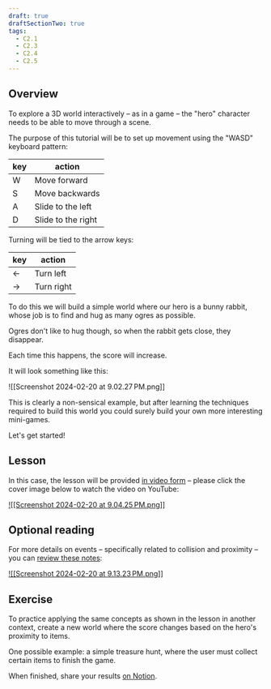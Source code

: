 ```yaml
---
draft: true
draftSectionTwo: true
tags:
  - C2.1
  - C2.3
  - C2.4
  - C2.5
---
```

## Overview

To explore a 3D world interactively – as in a game – the "hero" character needs to be able to move through a scene.

The purpose of this tutorial will be to set up movement using the "WASD" keyboard pattern:

|key|action|
|-|-|
|W|Move forward|
|S|Move backwards|
|A|Slide to the left|
|D|Slide to the right|

Turning will be tied to the arrow keys:

|key|action|
|-|-|
|←|Turn left|
|→|Turn right|

To do this we will build a simple world where our hero is a bunny rabbit, whose job is to find and hug as many ogres as possible.

Ogres don't like to hug though, so when the rabbit gets close, they disappear.

Each time this happens, the score will increase.

It will look something like this:

![[Screenshot 2024-02-20 at 9.02.27 PM.png]]

This is clearly a non-sensical example, but after learning the techniques required to build this world you could surely build your own more interesting mini-games.

Let's get started!

## Lesson

In this case, the lesson will be provided [in video form](https://youtu.be/NkWOZrwL5aA) – please click the cover image below to watch the video on YouTube:

[![[Screenshot 2024-02-20 at 9.04.25 PM.png]]](https://youtu.be/NkWOZrwL5aA)

## Optional reading

For more details on events – specifically related to collision and proximity – you can [review these notes](https://docs.google.com/presentation/d/1gezpwu1o75FShUS69x48ZLM6C4D3xLISR5lfwt-OSuo/edit#slide=id.g3d02c045dc_0_152):

[![[Screenshot 2024-02-20 at 9.13.23 PM.png]]](https://docs.google.com/presentation/d/1gezpwu1o75FShUS69x48ZLM6C4D3xLISR5lfwt-OSuo/edit#slide=id.g3d02c045dc_0_152)

## Exercise

To practice applying the same concepts as shown in the lesson in another context, create a new world where the score changes based on the hero's proximity to items.

One possible example: a simple treasure hunt, where the user must collect certain items to finish the game.

When finished, share your results [on Notion](https://notion.so).






